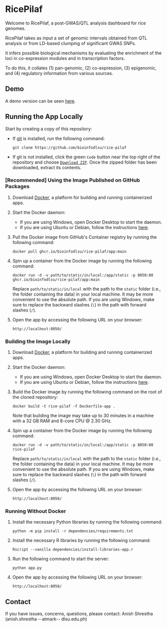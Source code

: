 # RicePilaf
Welcome to RicePilaf, a post-GWAS/QTL analysis dashboard for rice genomes.

RicePilaf takes as input a set of genomic intervals obtained from QTL analysis or from LD-based clumping of significant GWAS SNPs.

It infers possible biological mechanisms by evaluating the enrichment of the loci in co-expression modules and in transcription factors.

To do this, it collates (1) pan-genomic, (2) co-expression, (3) epigenomic, and (4) regulatory information from various sources.

## Demo
A demo version can be seen [here](http://165.22.55.49/).

## Running the App Locally

Start by creating a copy of this repository:
- If [git](https://git-scm.com/) is installed, run the following command:
   ```
   git clone https://github.com/bioinfodlsu/rice-pilaf
   ```

- If git is not installed, click the green `Code` button near the top right of the repository and choose [`Download ZIP`](https://github.com/bioinfodlsu/rice-pilaf/archive/refs/heads/main.zip). Once the zipped folder has been downloaded, extract its contents.

### [Recommended] Using the Image Published on GitHub Packages
1. Download [Docker](https://www.docker.com/), a platform for building and running containerized apps.
2. Start the Docker daemon:
   - If you are using Windows, open Docker Desktop to start the daemon.
   - If you are using Ubuntu or Debian, follow the instructions [here](https://docs.docker.com/config/daemon/start/).
3. Pull the Docker image from GitHub's Container registry by running the following command:
   ```
   docker pull ghcr.io/bioinfodlsu/rice-pilaf/app:main
   ```

4. Spin up a container from the Docker image by running the following command:
   ```
   docker run -d -v path/to/static/in/local:/app/static -p 8050:80 ghcr.io/bioinfodlsu/rice-pilaf/app:main
   ```

   Replace `path/to/static/in/local` with the path to the `static` folder (i.e., the folder containing the data) in your local machine. It may be more convenient to use the absolute path. If you are using Windows, make sure to replace the backward slashes (`\`) in the path with forward slashes (`/`).
   
5. Open the app by accessing the following URL on your browser:
   ```
   http://localhost:8050/
   ```
   
### Building the Image Locally
1. Download [Docker](https://www.docker.com/), a platform for building and running containerized apps.
2. Start the Docker daemon:
   - If you are using Windows, open Docker Desktop to start the daemon.
   - If you are using Ubuntu or Debian, follow the instructions [here](https://docs.docker.com/config/daemon/start/).
3. Build the Docker image by running the following command on the root of the cloned repository:
   ```
   docker build -t rice-pilaf -f Dockerfile-app .
   ``` 
   
   Note that building the image may take up to 30 minutes in a machine with a 32 GB RAM and 8-core CPU @ 2.30 GHz. 

4. Spin up a container from the Docker image by running the following command:
   ```
   docker run -d -v path/to/static/in/local:/app/static -p 8050:80 rice-pilaf
   ```

   Replace `path/to/static/in/local` with the path to the `static` folder (i.e., the folder containing the data) in your local machine. It may be more convenient to use the absolute path. If you are using Windows, make sure to replace the backward slashes (`\`) in the path with forward slashes (`/`).
   
5. Open the app by accessing the following URL on your browser:
   ```
   http://localhost:8050/
   ```

### Running Without Docker
1. Install the necessary Python libraries by running the following command:
   ```
   python -m pip install -r dependencies/requirements.txt
   ```

2. Install the necessary R libraries by running the following command:
   ```
   Rscript --vanilla dependencies/install-libraries-app.r
   ```

4. Run the following command to start the server:
   ```
   python app.py
   ```
   
5. Open the app by accessing the following URL on your browser:
   ```
   http://localhost:8050/
   ```

## Contact
If you have issues, concerns, questions, please contact: Anish Shrestha (anish.shrestha --atmark-- dlsu.edu.ph)
